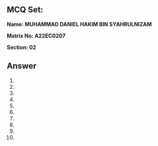 ## MCQ Set:

**Name: MUHAMMAD DANIEL HAKIM BIN SYAHRULNIZAM**

**Matrix No: A22EC0207**

**Section: 02**

## Answer
1.
2.
3.
4.
5.
6.
7.
8.
9.
10.

